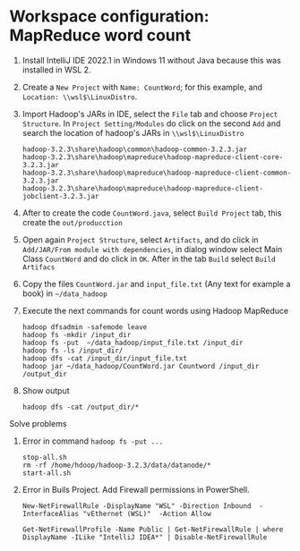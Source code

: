 # Workspace configuration: MapReduce word count

1. Install IntelliJ IDE 2022.1 in Windows 11 without Java because this was installed in WSL 2.

2. Create  a `New Project` with  `Name: CountWord`; for this example, and `Location: \\wsl$\LinuxDistro`.

3. Import Hadoop's JARs in IDE, select the `File` tab and choose `Project Structure`. In `Project Setting/Modules` do click on the second `Add` and search the location of hadoop's JARs in `\\wsl$\LinuxDistro`
    ```
    hadoop-3.2.3\share\hadoop\common\hadoop-common-3.2.3.jar
    hadoop-3.2.3\share\hadoop\mapreduce\hadoop-mapreduce-client-core-3.2.3.jar
    hadoop-3.2.3\share\hadoop\mapreduce\hadoop-mapreduce-client-common-3.2.3.jar
    hadoop-3.2.3\share\hadoop\mapreduce\hadoop-mapreduce-client-jobclient-3.2.3.jar
    ```

4. After to create the code `CountWord.java`, select `Build Project` tab, this create the `out/producction`

5. Open again `Project Structure`, select `Artifacts`, and do click in `Add/JAR/From module with dependencies`, in dialog window select Main Class `CountWord` and do click in `OK`. After in the tab `Build` select `Build Artifacs`

6. Copy the files `CountWord.jar` and `input_file.txt` (Any text for example a book) in `~/data_hadoop`

7. Execute the next commands for count words using Hadoop MapReduce
    ```
    hadoop dfsadmin -safemode leave
    hadoop fs -mkdir /input_dir
    hadoop fs -put  ~/data_hadoop/input_file.txt /input_dir
    hadoop fs -ls /input_dir/
    hadoop dfs -cat /input_dir/input_file.txt
    hadoop jar ~/data_hadoop/CountWord.jar Countword /input_dir /output_dir
    ```

8. Show output
    ```
    hadoop dfs -cat /output_dir/*
    ```

Solve problems

1. Error in command `hadoop fs -put ...`
    ```
    stop-all.sh
    rm -rf /home/hdoop/hadoop-3.2.3/data/datanode/*
    start-all.sh
    ```

2. Error in Buils Project. Add Firewall permissions in PowerShell.
    ```
    New-NetFirewallRule -DisplayName "WSL" -Direction Inbound  -InterfaceAlias "vEthernet (WSL)"  -Action Allow

    Get-NetFirewallProfile -Name Public | Get-NetFirewallRule | where DisplayName -ILike "IntelliJ IDEA*" | Disable-NetFirewallRule
    ``` 
